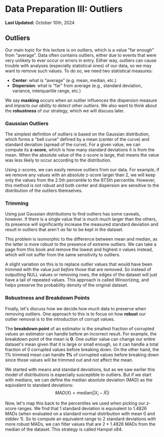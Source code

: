 # Data Preparation III: Outliers 

**Last Updated:** October 10th, 2024

## Outliers

Our main topic for this lecture is on outliers, which is a value "far enough" from "average". Data often contains outliers, either due to events that were very unlikely to ever occur or errors in entry. Either way, outliers can cause trouble with analyses (especially statistical ones) of our data, so we may want to remove such values. To do so, we need two statistical measures:

- **Center**: what is "average" (e.g. mean, median, etc.)
- **Dispersion**: what is "far" from average (e.g., standard deviation, variance, interquartile range, etc.)

We say **masking** occurs when an outlier influences the dispersion measure and _impacts our ability to detect other outliers_. We also want to think about the **robustness** of our strategy, which we will discuss later.

### Gaussian Outliers

The simplest definition of outliers is based on the Gaussian distribution, which forms a "bell curve" defined by a mean (center of the curve) and standard deviation (spread of the curve). For a given value, we can compute its **z-score**, which is how many standard deviations it is from the mean. When the absolute value of the z-score is large, that means the value was less likely to occur according to the distribution.

Using z-scores, we can easily remove outliers from our data. For example, if we remove any values with an absolute z-score larger than 2, we will keep only the values from the 2.5th percentile to the 97.5th percentile. However, this method is not robust and both center and dispersion are sensitive to the distribution of the outliers themselves.

### Trimming

Using just Gaussian distributions to find outliers has some caveats, however. If there is a single value that is much much larger than the others, its presence will significantly increase the measured standard deviation and result in outliers that aren't _as_ far to be kept in the dataset.

This problem is isomorphic to the difference between mean and median, as the latter is more robust to the presence of extreme outliers. We can take a page from this book and remove the lowest and highest $n$ values instead, which will not suffer from the same sensitivity to outliers.

A slight variation on this is to replace outlier values that would have been trimmed with the value _just before_ those that are removed. So instead of outputting NULL values or removing rows, the edges of the dataset will just have a tail of repeated values. This approach is called Winsorizing, and helps preserve the probability density of the original dataset.

### Robustness and Breakdown Points

Finally, let's discuss how we decide _how much_ data to preserve when removing outliers. One approach to this is to focus on how **robust** our outlier removal is to the introduction of corrupt values.

The **breakdown point** of an estimator is the smallest fraction of corrupted values an estimator can handle before an incorrect result. For example, the breakdown point of the mean is **0**. One outlier value can change our entire dataset's mean given that it is large or small enough, so it can handle a total fraction of 0 corrupted values before breaking down. On the other hand, the 1% trimmed mean can handle **1%** of corrupted values before breaking down since those values will be trimmed out and not affect the mean.

We started with means and standard deviations, but as we saw earlier this model of distributions is especially susceptible to outliers. But if we start with medians, we can define the median absolute deviation (MAD) as the equivalent to standard deviations: 
$$
MAD(X) = \text{median}(|X_i - \tilde{X}|)
$$

Now, let's map this back to the percentiles we used when picking our z-score ranges. We find that 1 standard deviation is equivalent to 1.4826 MADs (when evaluated on a standard normal distribution with mean 0 and stddev 1). So to compute an equivalent range to 2 standard deviations with more robust MADs, we can filter values that are $2 * 1.4826$ MADs from the median of the dataset. This strategy is called Hampel x84.

